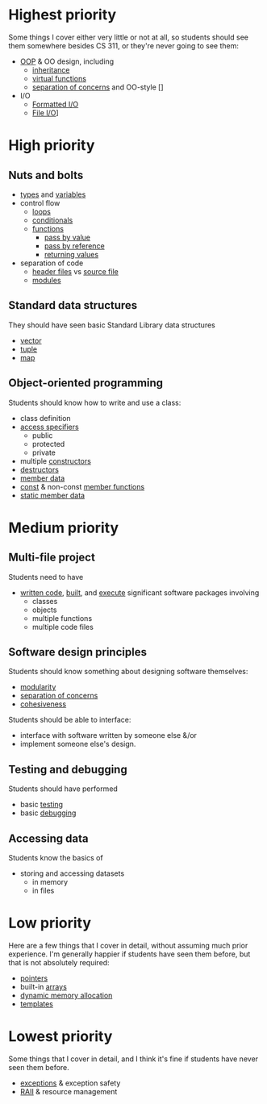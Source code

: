 
# Highest priority

Some things I cover either very little or not at all, so students should see them somewhere besides CS 311, or they're never going to see them:

- [OOP](OOP.md) & OO design, including 
	- [inheritance](inheritance.md)
	- [virtual functions](virtual%20functions.md)
	- [separation of concerns](separation%20of%20concerns.md) and OO-style []
- I/O
	- [Formatted I/O](Formatted%20IO.md)
	- [File I/O](File%20IO.md)]

# High priority

## Nuts and bolts

- [types](types.md) and [variables](variables.md)
- control flow
	- [loops](loops.md)
	- [conditionals](conditionals.md)
	- [functions](functions.md)
		- [pass by value](pass%20by%20value.md)
		- [pass by reference](pass%20by%20reference.md)
		- [returning values](returning%20values.md)
- separation of code
	- [header files](header%20files.md) vs [source file](source%20file.md)
	- [modules](modules.md)

## Standard data structures

They should have seen basic Standard Library data structures 
- [vector](vector.md)
- [tuple](tuple.md)
- [map](map.md)

## Object-oriented programming

Students should know how to write and use a class:
- class definition
- [access specifiers](access%20specifiers.md)
	- public
	- protected
	- private
- multiple [constructors](constructors.md)
- [destructors](destructors.md)
- [member data](member%20data.md)
- [const](const) & non-const [member functions](member%20functions.md)
- [static member data](static%20member%20data.md)

# Medium priority

## Multi-file project

Students need to have 
- [written code](write%20code), [built](compile%20code), and [execute](run%20code.md) significant software packages involving
	- classes
	- objects
	- multiple functions
	- multiple code files

## Software design principles

Students should know something about designing software themselves:
- [modularity](modularity.md)
- [separation of concerns](separation%20of%20concerns.md)
- [cohesiveness](cohesiveness.md)

Students should be able to interface:
- interface with software written by someone else &/or
- implement someone else's design. 

## Testing and debugging

Students should have performed 
- basic [testing](testing.md)
- basic [debugging](debugging.md)

## Accessing data

Students know the basics of 
- storing and accessing datasets 
	- in memory
	- in files


# Low priority

Here are a few things that I cover in detail, without assuming much prior experience. I'm generally happier if students have seen them before, but that is not absolutely required:

- [pointers](pointers.md)
- built-in [arrays](arrays.md)
- [dynamic memory allocation](dynamic%20memory%20allocation.md)
- [templates](generics.md)

# Lowest priority

Some things that I cover in detail, and I think it's fine if students have never seen them before.

- [exceptions](exceptions.md) & exception safety
- [RAII](RAII.md) & resource management


